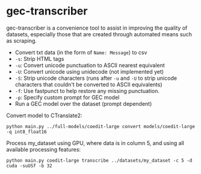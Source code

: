 # gec-transcriber
gec-transcriber is a convenience tool to assist in improving the quality of datasets, especially those that are created through automated means such as scraping.

- Convert txt data (in the form of `Name: Message`) to csv
- `-s`: Strip HTML tags
- `-u`: Convert unicode punctuation to ASCII nearest equivalent
- `-U`: Convert unicode using unidecode (not implemented yet)
- `-S`: Strip unicode characters (runs after `-u` and `-U` to strip unicode characters that couldn't be converted to ASCII equivalents)
- `-f`: Use fastpunct to help restore any missing punctuation.
- `-p`: Specify custom prompt for GEC model
- Run a GEC model over the dataset (prompt dependent)

Convert model to CTranslate2:<br>
```
python main.py ../full-models/coedit-large convert models/coedit-large -q int8_float16
```

Process my_dataset using GPU, where data is in column 5, and using all available processing features:<br>
```
python main.py coedit-large transcribe ../datasets/my_dataset -c 5 -d cuda -suUSf -b 32
```
